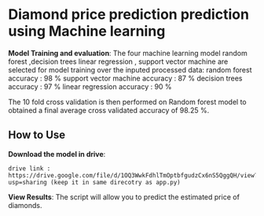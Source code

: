 #  Diamond price prediction prediction using Machine learning

 **Model Training and evaluation**: 
The four machine learning model random forest ,decision trees linear regression , support vector machine are selected for model training over the inputed processed data:
     random forest accuracy : 98 %
     support vector machine accuracy : 87 %
     decision trees accuracy : 97 %
     linear regression accuracy : 90 %

The 10 fold cross validation is then performed on  Random forest model to obtained a final average cross validated accuracy of 98.25 %.

## How to Use

**Download the model in drive**: 
    
    drive link : https://drive.google.com/file/d/1OQ3WwkFdhlTmOptbfgudzCx6nS5QggQH/view?usp=sharing (keep it in same direcotry as app.py)

   

**View Results**: The script will allow you to predict the estimated price of diamonds.
